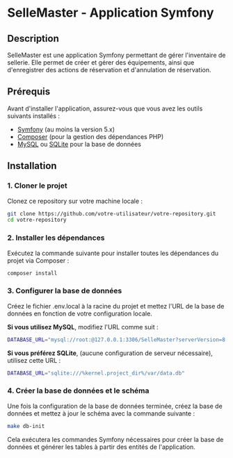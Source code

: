 # SelleMaster - Application Symfony

## Description

SelleMaster est une application Symfony permettant de gérer l'inventaire de sellerie. Elle permet de créer et gérer des équipements, ainsi que d'enregistrer des actions de réservation et d'annulation de réservation.

## Prérequis

Avant d'installer l'application, assurez-vous que vous avez les outils suivants installés :

- [Symfony](https://symfony.com/doc/current/setup.html) (au moins la version 5.x)
- [Composer](https://getcomposer.org/) (pour la gestion des dépendances PHP)
- [MySQL](https://www.mysql.com/) ou [SQLite](https://www.sqlite.org/) pour la base de données

## Installation

### 1. Cloner le projet

Clonez ce repository sur votre machine locale :

```bash
git clone https://github.com/votre-utilisateur/votre-repository.git
cd votre-repository
```

### 2. Installer les dépendances

Exécutez la commande suivante pour installer toutes les dépendances du projet via Composer :

```bash
composer install
```

### 3. Configurer la base de données 

Créez le fichier .env.local à la racine du projet et mettez l'URL de la base de données en fonction de votre configuration locale.

**Si vous utilisez MySQL**, modifiez l'URL comme suit :

```bash
DATABASE_URL="mysql://root:@127.0.0.1:3306/SelleMaster?serverVersion=8.0.32&charset=utf8mb4"
```

**Si vous préférez SQLite**, (aucune configuration de serveur nécessaire), utilisez cette URL :

```bash
DATABASE_URL="sqlite:///%kernel.project_dir%/var/data.db"
```

### 4. Créer la base de données et le schéma

Une fois la configuration de la base de données terminée, créez la base de données et mettez à jour le schéma avec la commande suivante :

```bash
make db-init
```
Cela exécutera les commandes Symfony nécessaires pour créer la base de données et générer les tables à partir des entités de l'application.
